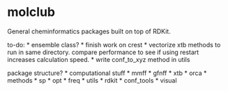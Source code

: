 # molclub
General cheminformatics packages built on top of RDKit.

to-do:
    * ensemble class?
    * finish work on crest
    * vectorize xtb methods to run in same directory. compare performance to see if using restart increases calculation speed.
    * write conf_to_xyz method in utils

package structure?
    * computational stuff
        * mmff
        * gfnff
        * xtb
        * orca
    * methods
        * sp
        * opt
        * freq
    * utils
        * rdkit
        * conf_tools
        * visual